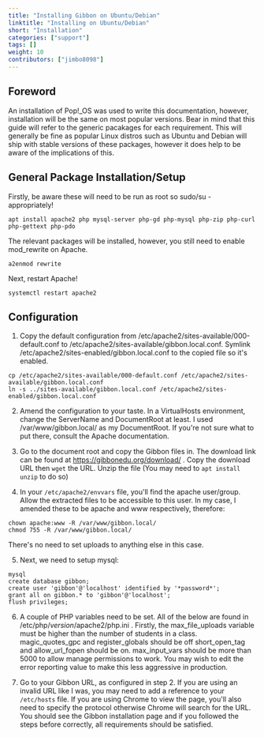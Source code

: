 ```yaml
---
title: "Installing Gibbon on Ubuntu/Debian"
linktitle: "Installing on Ubuntu/Debian"
short: "Installation"
categories: ["support"]
tags: []
weight: 10
contributors: ["jimbo8098"]
---
```


## Foreword
An installation of Pop!_OS was used to write this documentation, however, installation will be the same on most popular versions. Bear in mind that this guide will refer to the generic pacakages for each requirement. This will generally be fine as popular Linux distros such as Ubuntu and Debian will ship with stable versions of these packages, however it does help to be aware of the implications of this.

## General Package Installation/Setup

Firstly, be aware these will need to be run as root so sudo/su - appropriately!

`apt install apache2 php mysql-server php-gd php-mysql php-zip php-curl php-gettext php-pdo`

The relevant packages will be installed, however, you still need to enable mod_rewrite on Apache.

`a2enmod rewrite`

Next, restart Apache!

`systemctl restart apache2`

## Configuration

1. Copy the default configuration from /etc/apache2/sites-available/000-default.conf to /etc/apache2/sites-available/gibbon.local.conf. Symlink /etc/apache2/sites-enabled/gibbon.local.conf to the copied file so it's enabled.
```
cp /etc/apache2/sites-available/000-default.conf /etc/apache2/sites-available/gibbon.local.conf
ln -s ../sites-available/gibbon.local.conf /etc/apache2/sites-enabled/gibbon.local.conf
```

2. Amend the configuration to your taste. In a VirtualHosts environment, change the ServerName and DocumentRoot at least. I used /var/www/gibbon.local/ as my DocumentRoot. If you're not sure what to put there, consult the Apache documentation.

3. Go to the document root and copy the Gibbon files in. The download link can be found at https://gibbonedu.org/download/ . Copy the download URL then `wget` the URL. Unzip the file (You may need to `apt install unzip` to do so)

4. In your `/etc/apache2/envvars` file, you'll find the apache user/group. Allow the extracted files to be accessible to this user. In my case, I amended these to be apache and www respectively, therefore:

```
chown apache:www -R /var/www/gibbon.local/
chmod 755 -R /var/www/gibbon.local/
```

There's no need to set uploads to anything else in this case.

5. Next, we need to setup mysql:
```
mysql
create database gibbon;
create user 'gibbon'@'localhost' identified by '*password*';
grant all on gibbon.* to 'gibbon'@'localhost';
flush privileges;
```
6. A couple of PHP variables need to be set. All of the below are found in /etc/php/*version*/apache2/php.ini . Firstly, the max_file_uploads variable must be higher than the number of students in a class. magic_quotes_gpc and register_globals should be off
short_open_tag and allow_url_fopen should be on. max_input_vars should be more than 5000 to allow manage permissions to work.
You may wish to edit the error reporting value to make this less aggressive in production.

7. Go to your Gibbon URL, as configured in step 2. If you are using an invalid URL like I was, you may need to add a reference to your `/etc/hosts` file. If you are using Chrome to view the page, you'll also need to specify the protocol otherwise Chrome will search for the URL. You should see the Gibbon installation page and if you followed the steps before correctly, all requirements should be satisfied.
